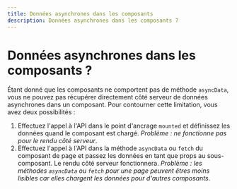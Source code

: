 ```yaml
---
title: Données asynchrones dans les composants
description: Données asynchrones dans les composants ?
---
```


# Données asynchrones dans les composants ?

Étant donné que les composants ne comportent pas de méthode `asyncData`, vous ne pouvez pas récupérer directement côté serveur de données asynchrones dans un composant. Pour contourner cette limitation, vous avez deux possibilités :

1. Effectuez l'appel à l'API dans le point d'ancrage `mounted` et définissez les données quand le composant est chargé. *Problème : ne fonctionne pas pour le rendu côté serveur*.
2. Effectuez l'appel à l'API dans la méthode `asyncData` ou `fetch` du composant de page et passez les données en tant que props au sous-composant. Le rendu côté serveur fonctionnera. *Problème : les méthodes `asyncData` ou `fetch` pour une page peuvent êtres moins lisibles car elles chargent les données pour d'autres composants*.
